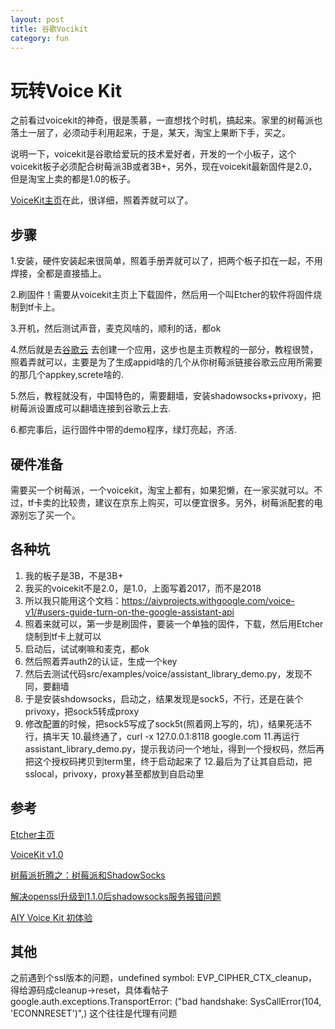 ```yaml
---
layout: post
title: 谷歌Vocikit
category: fun
---
```

# 玩转Voice Kit

之前看过voicekit的神奇，很是羡慕，一直想找个时机，搞起来。家里的树莓派也落土一层了，必须动手利用起来，于是，某天，淘宝上果断下手，买之。

说明一下，voicekit是谷歌给爱玩的技术爱好者，开发的一个小板子，这个voicekit板子必须配合树莓派3B或者3B+，另外，现在voicekit最新固件是2.0，但是淘宝上卖的都是1.0的板子。

[VoiceKit主页](https://aiyprojects.withgoogle.com/voice/)在此，很详细，照着弄就可以了。

## 步骤

1.安装，硬件安装起来很简单，照着手册弄就可以了，把两个板子扣在一起，不用焊接，全都是直接插上。

2.刷固件！需要从voicekit主页上下载固件，然后用一个叫Etcher的软件将固件烧制到tf卡上。

3.开机，然后测试声音，麦克风啥的，顺利的话，都ok

4.然后就是去[谷歌云](https://console.cloud.google.com) 去创建一个应用，这步也是主页教程的一部分，教程很赞，照着弄就可以，主要是为了生成appid啥的几个从你树莓派链接谷歌云应用所需要的那几个appkey,screte啥的.

5.然后，教程就没有，中国特色的，需要翻墙，安装shadowsocks+privoxy，把树莓派设置成可以翻墙连接到谷歌云上去.

6.都完事后，运行固件中带的demo程序，绿灯亮起，齐活.

## 硬件准备

需要买一个树莓派，一个voicekit，淘宝上都有，如果犯懒，在一家买就可以。不过，tf卡卖的比较贵，建议在京东上购买，可以便宜很多。另外，树莓派配套的电源别忘了买一个。

## 各种坑
1. 我的板子是3B，不是3B+
2. 我买的voicekit不是2.0，是1.0，上面写着2017，而不是2018
3. 所以我只能用这个文档：https://aiyprojects.withgoogle.com/voice-v1/#users-guide-turn-on-the-google-assistant-api
4. 照着来就可以，第一步是刷固件，要装一个单独的固件，下载，然后用Etcher烧制到tf卡上就可以
5. 启动后，试试喇嘛和麦克，都ok
6. 然后照着弄auth2的认证，生成一个key
7. 然后去测试代码src/examples/voice/assistant_library_demo.py，发现不同，要翻墙
8. 于是安装shdowsocks，启动之，结果发现是sock5，不行，还是在装个privoxy，把sock5转成proxy
9. 修改配置的时候，把sock5写成了sock5t(照着网上写的，坑)，结果死活不行，搞半天
10.最终通了，curl -x 127.0.0.1:8118 google.com
11.再运行assistant_library_demo.py，提示我访问一个地址，得到一个授权码，然后再把这个授权码拷贝到term里，终于启动起来了
12.最后为了让其自启动，把sslocal，privoxy，proxy甚至都放到自启动里

## 参考

[Etcher主页](https://etcher.io/)

[VoiceKit v1.0](https://aiyprojects.withgoogle.com/voice-v1/#users-guide-turn-on-the-google-assistant-api)

[树莓派折腾之：树莓派和ShadowSocks](http://www.wuliaole.com/post/raspberry_pi_and_shadowsocks/)

[解决openssl升级到1.1.0后shadowsocks服务报错问题](https://blog.lyz810.com/article/2016/09/shadowsocks-with-openssl-greater-than-110/)

[AIY Voice Kit 初体验](https://harttle.land/2018/01/29/aiy-voice-kit.html)

## 其他
之前遇到个ssl版本的问题，undefined symbol: EVP_CIPHER_CTX_cleanup，得给源码成cleanup->reset，具体看帖子
google.auth.exceptions.TransportError: ("bad handshake: SysCallError(104, 'ECONNRESET')",) 这个往往是代理有问题